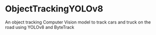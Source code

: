 # ObjectTrackingYOLOv8
An object tracking Computer Vision model to track cars and truck on the road using YOLOv8 and ByteTrack
